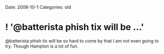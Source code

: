 Date: 2008-10-1
Categories: old

# ! '@batterista phish tix will be ...'

@batterista phish tix will be so hard to come by that I am not even going to try. Though Hampton is a lot of fun.
